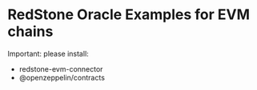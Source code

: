 # RedStone Oracle Examples for EVM chains

Important: please install:

- redstone-evm-connector
- @openzeppelin/contracts
